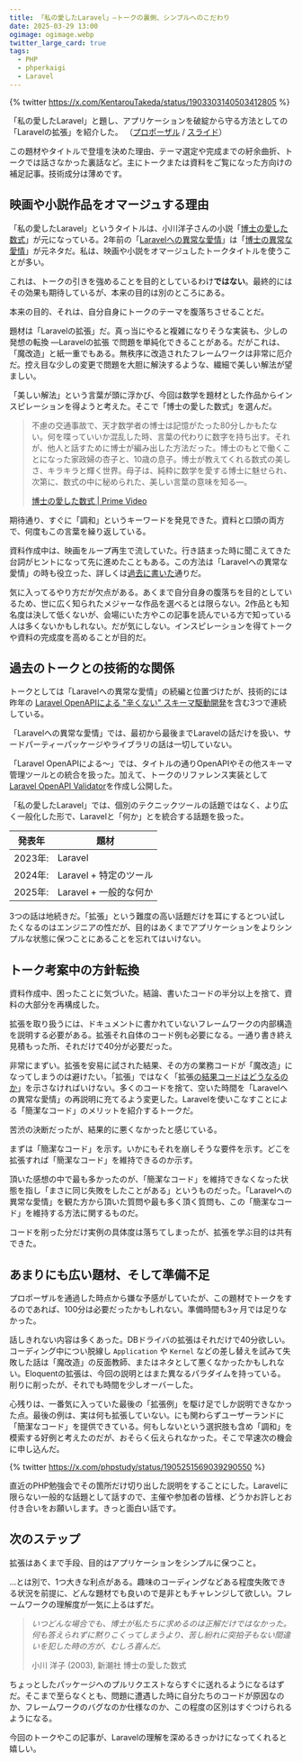 ```yaml
---
title: 「私の愛したLaravel」―トークの裏側、シンプルへのこだわり
date: 2025-03-29 13:00
ogimage: ogimage.webp
twitter_large_card: true
tags:
  - PHP
  - phperkaigi
  - Laravel
---
```


{% twitter https://x.com/KentarouTakeda/status/1903303140503412805 %}

「私の愛したLaravel」と題し、アプリケーションを破綻から守る方法としての「Laravelの拡張」を紹介した。
（[プロポーザル](https://fortee.jp/phperkaigi-2025/proposal/3ff0f775-9601-4bf6-a1cf-9911b11787b3) / [スライド](https://speakerdeck.com/kentaroutakeda/si-noai-sitalaravel-reruwochao-etasonoxian-he)）

この題材やタイトルで登壇を決めた理由、テーマ選定や完成までの紆余曲折、トークでは話さなかった裏話など。主にトークまたは資料をご覧になった方向けの補足記事。技術成分は薄めです。

## 映画や小説作品をオマージュする理由

「私の愛したLaravel」というタイトルは、小川洋子さんの小説「[博士の愛した数式](https://www.shinchosha.co.jp/book/401303/)」が元になっている。2年前の「[Laravelへの異常な愛情](https://speakerdeck.com/kentaroutakeda/laravelhenoyi-chang-naai-qing-matahasi-haru-he-nisitexin-pei-surunowozhi-meteeloquentwoai-suruyouninatutaka)」は「[博士の異常な愛情](https://ja.wikipedia.org/wiki/%E5%8D%9A%E5%A3%AB%E3%81%AE%E7%95%B0%E5%B8%B8%E3%81%AA%E6%84%9B%E6%83%85_%E3%81%BE%E3%81%9F%E3%81%AF%E7%A7%81%E3%81%AF%E5%A6%82%E4%BD%95%E3%81%AB%E3%81%97%E3%81%A6%E5%BF%83%E9%85%8D%E3%81%99%E3%82%8B%E3%81%AE%E3%82%92%E6%AD%A2%E3%82%81%E3%81%A6%E6%B0%B4%E7%88%86%E3%82%92%E6%84%9B%E3%81%99%E3%82%8B%E3%82%88%E3%81%86%E3%81%AB%E3%81%AA%E3%81%A3%E3%81%9F%E3%81%8B)」が元ネタだ。私は、映画や小説をオマージュしたトークタイトルを使うことが多い。

これは、トークの引きを強めることを目的としているわけ**ではない**。最終的にはその効果も期待しているが、本来の目的は別のところにある。

本来の目的、それは、自分自身にトークのテーマを腹落ちさせることだ。

題材は「Laravelの拡張」だ。真っ当にやると複雑になりそうな実装も、少しの発想の転換 ―Laravelの拡張 で問題を単純化できることがある。だがこれは、「魔改造」と紙一重でもある。無秩序に改造されたフレームワークは非常に厄介だ。控え目な少しの変更で問題を大胆に解決するような、繊細で美しい解法が望ましい。

「美しい解法」という言葉が頭に浮かび、今回は数学を題材とした作品からインスピレーションを得ようと考えた。そこで「博士の愛した数式」を選んだ。

> 不慮の交通事故で、天才数学者の博士は記憶がたった80分しかもたない。何を喋っていいか混乱した時、言葉の代わりに数字を持ち出す。それが、他人と話すために博士が編み出した方法だった。博士のもとで働くことになった家政婦の杏子と、10歳の息子。博士が教えてくれる数式の美しさ、キラキラと輝く世界。母子は、純粋に数学を愛する博士に魅せられ、次第に、数式の中に秘められた、美しい言葉の意味を知る―。
>
> [博士の愛した数式 | Prime Video](https://www.amazon.co.jp/%E5%8D%9A%E5%A3%AB%E3%81%AE%E6%84%9B%E3%81%97%E3%81%9F%E6%95%B0%E5%BC%8F-%E5%AF%BA%E5%B0%BE%E8%81%B0/dp/B00N0BLLCW)

期待通り、すぐに「調和」というキーワードを発見できた。資料と口頭の両方で、何度もこの言葉を繰り返している。

資料作成中は、映画をループ再生で流していた。行き詰まった時に聞こえてきた台詞がヒントになって先に進めたこともある。この方法は「Laravelへの異常な愛情」の時も役立った、詳しくは[過去に書いた](https://no-hack-no.life/post/2023-05-04-PHPerKaigi2023-Dr-Strange-Laravel/#%E7%99%BB%E5%A3%87%E3%82%BF%E3%82%A4%E3%83%88%E3%83%AB%E3%81%A8%E5%8F%8D%E7%9C%81%E7%82%B9)通りだ。

気に入ってるやり方だが欠点がある。あくまで自分自身の腹落ちを目的としているため、世に広く知られたメジャーな作品を選べるとは限らない。2作品とも知名度は決して低くないが、会場にいた方やこの記事を読んでいる方で知っている人は多くないかもしれない。だが気にしない。インスピレーションを得てトークや資料の完成度を高めることが目的だ。

## 過去のトークとの技術的な関係

トークとしては「Laravelへの異常な愛情」の続編と位置づけたが、技術的には昨年の [Laravel OpenAPIによる "辛くない" スキーマ駆動開発](https://speakerdeck.com/kentaroutakeda/laravel-openapiniyoru-xin-kunai-sukimaqu-dong-kai-fa)を含む3つで連続している。

「Laravelへの異常な愛情」では、最初から最後までLaravelの話だけを扱い、サードパーティーパッケージやライブラリの話は一切していない。

「Laravel OpenAPIによる〜」では、タイトルの通りOpenAPIやその他スキーマ管理ツールとの統合を扱った。加えて、トークのリファレンス実装として[Laravel OpenAPI Validator](https://packagist.org/packages/kentaroutakeda/laravel-openapi-validator)を作成し公開した。

「私の愛したLaravel」では、個別のテクニックツールの話題ではなく、より広く一般化した形で、Laravelと「何か」とを統合する話題を扱った。

| 発表年 | 題材 |
| - | - |
| 2023年: | Laravel |
| 2024年: | Laravel + 特定のツール |
| 2025年: | Laravel + 一般的な何か |

3つの話は地続きだ。「拡張」という難度の高い話題だけを耳にするとつい試したくなるのはエンジニアの性だが、目的はあくまでアプリケーションをよりシンプルな状態に保つことにあることを忘れてはいけない。

## トーク考案中の方針転換

資料作成中、困ったことに気づいた。結論、書いたコードの半分以上を捨て、資料の大部分を再構成した。

拡張を取り扱うには、ドキュメントに書かれていないフレームワークの内部構造を説明する必要がある。拡張それ自体のコード例も必要になる。一通り書き終え見積もった所、それだけで40分が必要だった。

非常にまずい。拡張を安易に試された結果、その方の業務コードが「魔改造」になってしまうのは避けたい。「拡張」ではなく「拡張<u>の結果コードはどうなるのか</u>」を示さなければいけない。多くのコードを捨て、空いた時間を「Laravelへの異常な愛情」の再説明に充てるよう変更した。Laravelを使いこなすことによる「簡潔なコード」のメリットを紹介するトークだ。

苦渋の決断だったが、結果的に悪くなかったと感じている。

まずは「簡潔なコード」を示す。いかにもそれを崩しそうな要件を示す。どこを拡張すれば「簡潔なコード」を維持できるのか示す。

頂いた感想の中で最も多かったのが、「簡潔なコード」を維持できなくなった状態を指し「まさに同じ失敗をしたことがある」というものだった。「Laravelへの異常な愛情」を観た方から頂いた質問や最も多く頂く質問も、この「簡潔なコード」を維持する方法に関するものだ。

コードを削った分だけ実例の具体度は落ちてしまったが、拡張を学ぶ目的は共有できた。

## あまりにも広い題材、そして準備不足

プロポーザルを通過した時点から嫌な予感がしていたが、この題材でトークをするのであれば、100分は必要だったかもしれない。準備時間も3ヶ月では足りなかった。

話しきれない内容は多くあった。DBドライバの拡張はそれだけで40分欲しい。コーディング中につい脱線し `Application` や `Kernel` などの差し替えを試みて失敗した話は「魔改造」の反面教師、またはネタとして悪くなかったかもしれない。Eloquentの拡張は、今回の説明とはまた異なるパラダイムを持っている。削りに削ったが、それでも時間を少しオーバーした。

心残りは、一番気に入っていた最後の「拡張例」を駆け足でしか説明できなかった点。最後の例は、実は何も拡張していない。にも関わらずユーザーランドに「簡潔なコード」を提供できている。何もしないという選択肢も含め「調和」を模索する好例と考えたのだが、おそらく伝えられなかった。そこで早速次の機会に申し込んだ。

{% twitter https://x.com/phpstudy/status/1905251569039290550 %}

直近のPHP勉強会でその箇所だけ切り出した説明をすることにした。Laravelに限らない一般的な話題として話すので、主催や参加者の皆様、どうかお許しとお付き合いをお願いします。きっと面白い話です。

## 次のステップ

拡張はあくまで手段、目的はアプリケーションをシンプルに保つこと。

…とは別で、1つ大きな利点がある。趣味のコーディングなどある程度失敗できる状況を前提に、どんな題材でも良いので是非ともチャレンジして欲しい。フレームワークの理解度が一気に上るはずだ。

> *いつどんな場合でも、博士が私たちに求めるのは正解だけではなかった。何も答えられずに黙りこくってしまうより、苦し紛れに突拍子もない間違いを犯した時の方が、むしろ喜んだ。*
>
> 小川 洋子 (2003),  新潮社
> 博士の愛した数式

ちょっとしたパッケージへのプルリクエストならすぐに送れるようになるはずだ。そこまで至らなくとも、問題に遭遇した時に自分たちのコードが原因なのか、フレームワークのバグなのか仕様なのか、この程度の区別はすぐつけられるようになる。

今回のトークやこの記事が、Laravelの理解を深めるきっかけになってくれると嬉しい。

